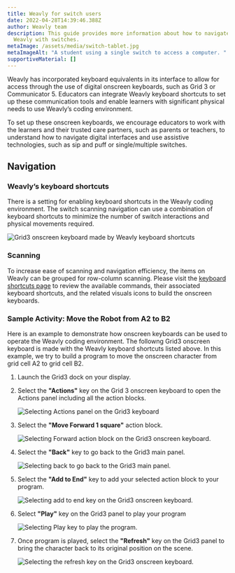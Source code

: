 ```yaml
---
title: Weavly for switch users
date: 2022-04-28T14:39:46.388Z
author: Weavly team
description: This guide provides more information about how to navigate and use
  Weavly with switches.
metaImage: /assets/media/switch-tablet.jpg
metaImageAlt: "A student using a single switch to access a computer. "
supportiveMaterial: []
---
```

Weavly has incorporated keyboard equivalents in its interface to allow for access through the use of digital onscreen keyboards, such as Grid 3 or Communicator 5. Educators can integrate Weavly keyboard shortcuts to set up these communication tools and enable learners with significant physical needs to use Weavly’s coding environment.  

To set up these onscreen keyboards, we encourage educators to work with the learners and their trusted care partners, such as parents or teachers, to understand how to navigate digital interfaces and use assistive technologies, such as sip and puff or single/multiple switches. 

## Navigation

### Weavly’s keyboard shortcuts

There is a setting for enabling keyboard shortcuts in the Weavly coding environment. The switch scanning navigation can use a combination of keyboard shortcuts to minimize the number of switch interactions and physical movements required.

![Grid3 onscreen keyboard made by Weavly keyboard shortcuts](/assets/media/grid-3-dock.jpg "Grid3 onscreen keyboard made by Weavly keyboard shortcuts")

### Scanning

To increase ease of scanning and navigation efficiency, the items on Weavly can be grouped for row-column scanning. Please visit the [keyboard shortcuts page](https://github.com/codelearncreate/c2lc-coding-environment/blob/main/docs/keyboard.md) to review the available commands, their associated keyboard shortcuts, and the related visuals icons to build the onscreen keyboards. 

### Sample Activity: Move the Robot from A2 to B2

Here is an example to demonstrate how onscreen keyboards can be used to operate the Weavly coding environment. The followng Grid3 onscreen keyboard is made with the Weavly keyboard shortcuts listed above. In this example, we try to build a program to move the  onscreen character from grid cell A2 to grid cell B2. 

1. Launch the Grid3 dock on your display. 
2. Select the **"Actions"** key on the Grid 3 onscreen keyboard to open the Actions panel including all the action blocks. 

   ![Selecting Actions panel on the Grid3 keyboard](/assets/media/grid-3-actions.jpg "Selecting actions panel on the Grid3 keyboard")
3. Select the **"Move Forward 1 square"** action block.

   ![Selecting Forward action block on the Grid3 onscreen keyboard.](/assets/media/grid-3-select-block.jpg "Selecting Forward action block on the Grid3 onscreen keyboard.")
4. Select the **"Back"** key to go back to the Grid3 main panel.

   ![Selecting back to go back to the Grid3 main panel.](/assets/media/grid-3-back-to-dock.jpg "Selecting back to go back to the Grid3 main panel.")
5. Select the **"Add to End"** key to add your selected action block to your program. 

   ![Selecting add to end key on the Grid3 onscreen keyboard.](/assets/media/grid-3-add-to-end.jpg "Selecting add to end key on the Grid3 onscreen keyboard.")
6. Select **"Play"** key on the Grid3 panel to play your program 

   ![Selecting Play key to play the program. ](/assets/media/grid-3-play-program.jpg "Selecting Play key to play the program. ")
7. Once program is played, select the **"Refresh"** key on the Grid3 panel to bring the character back to its original position on the scene. 

   ![Selecting the refresh key on the Grid3 onscreen keyboard.](/assets/media/grid-3-refresh-program.jpg "Selecting the refresh key on the Grid3 onscreen keyboard.")